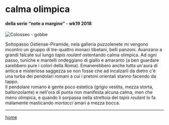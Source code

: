 ﻿
# calma olimpica  

#### della serie “note a margine” - wk19 2018  
![](https://drive.google.com/uc?id=1cX6YxcXQxbWLq2EaW13hvcKZCeg2hRPq "Colosseo - gobbe")  
<!--- interarete014.png --->  

Sottopasso Ostiense-Piramide, nela galleria puzzolenete mi vengono incontro un gruppo di tre-quattro monaci tibetani, belli panzoni. Avanzano a grandi falcate sul lungo *tapis roulant* ostentando calma olimpica. Ad ogni passo, tuniche e mantelli ondeggiano di giallo e amaranto (a ben guardare sarebbero pure i colori della Roma). Emanerebbero anche tutta un'aura di antica e misteriosa saggezza se non fosse che ad incalzarli da dietro c'è una turba dei pendolari romani a cui i pretoni orientali stanno facendo da tappo.  
Il pendolare romano è gente poco estetica (grigio vestita, mezza storta, ballonzolante) e nell'ora di punta non manifesta alcuna calma, men che meno olimpica, e quando li sorpassa nella strettoia del *tapis roulant* lo fa malamente masticando *mortacci* amari a mezza bocca.  

---  
[home](/interarete.md)  

